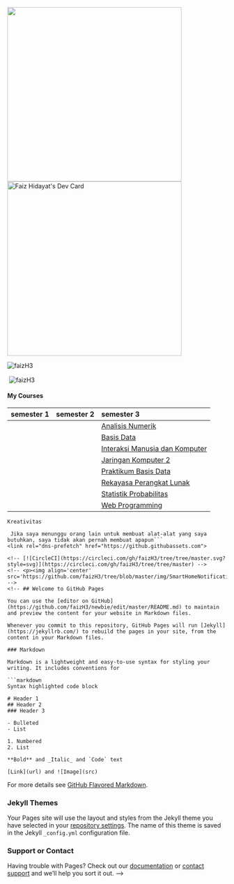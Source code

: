 <!-- ![](https://github.com/faizH3/tree/blob/master/ubd_logo1.png) -->
<img src="https://github.com/faizH3/tree/blob/master/ubd_logo1.png" width="400px"/>
<a href="https://app.daily.dev/faizH3"><img src="https://api.daily.dev/devcards/3f67a30565854357b148d08411ae783b.png?r=vpx" width="400" alt="Faiz Hidayat's Dev Card"/></a>
<!-- ![](https://api.daily.dev/devcards/3f67a30565854357b148d08411ae783b.png?r=vpx) -->
<p align="left"> <img src="https://komarev.com/ghpvc/?username=faizH3" alt="faizH3" /> </p>
<p>&nbsp;<img align="center" src="https://github-readme-stats.vercel.app/api?username=faizH3&show_icons=true" alt="faizH3" /></p>
<!-- <p><img align="center" src="https://github-readme-stats.faizH3.vercel.app/api/top-langs/?username=faizH3" /> -->
<p><src="https://github.com/faizH3/tree/deployments/activity_log"/>
 
#### My Courses
 
| semester 1 | semester 2 |        semester 3 |
| :--- | :--- | :--- |
|  |  | [Analisis Numerik](https://github.com/faizH3/tree/tree/master/Semester%203/analisis%20numerik) |
|  |  | [Basis Data](https://github.com/faizH3/tree/tree/master/Semester%203/basis%20data) |
|  |  | [Interaksi Manusia dan Komputer]() |
|  |  | [Jaringan Komputer 2](https://github.com/faizH3/tree/tree/master/Semester%203/jaringan%20komputer2) |
|  |  | [Praktikum Basis Data](https://github.com/faizH3/tree/tree/master/Semester%203/praktikum%20basis%20data) |
|  |  | [Rekayasa Perangkat Lunak](https://github.com/faizH3/tree/tree/master/Semester%203/rekayasa%20perangkat%20lunak) |
|  |  | [Statistik Probabilitas](https://github.com/faizH3/tree/tree/master/Semester%203/statistik%20probabilitas) |
|  |  | [Web Programming](https://github.com/faizH3/tree/tree/master/Semester%203/web%20programming) |

 
```Kreativitas```
 
```text
 Jika saya menunggu orang lain untuk membuat alat-alat yang saya butuhkan, saya tidak akan pernah membuat apapun```
<link rel="dns-prefetch" href="https://github.githubassets.com">

<!-- [![CircleCI](https://circleci.com/gh/faizH3/tree/tree/master.svg?style=svg)](https://circleci.com/gh/faizH3/tree/tree/master) -->
<!-- <p><img align='center' src='https://github.com/faizH3/tree/blob/master/img/SmartHomeNotificationsBlogAsset.png'</p> -->
<!-- ## Welcome to GitHub Pages

You can use the [editor on GitHub](https://github.com/faizH3/newbie/edit/master/README.md) to maintain and preview the content for your website in Markdown files.

Whenever you commit to this repository, GitHub Pages will run [Jekyll](https://jekyllrb.com/) to rebuild the pages in your site, from the content in your Markdown files.

### Markdown

Markdown is a lightweight and easy-to-use syntax for styling your writing. It includes conventions for

```markdown
Syntax highlighted code block

# Header 1
## Header 2
### Header 3

- Bulleted
- List

1. Numbered
2. List

**Bold** and _Italic_ and `Code` text

[Link](url) and ![Image](src)
```

For more details see [GitHub Flavored Markdown](https://guides.github.com/features/mastering-markdown/).

### Jekyll Themes

Your Pages site will use the layout and styles from the Jekyll theme you have selected in your [repository settings](https://github.com/faizH3/newbie/settings). The name of this theme is saved in the Jekyll `_config.yml` configuration file.

### Support or Contact

Having trouble with Pages? Check out our [documentation](https://docs.github.com/categories/github-pages-basics/) or [contact support](https://github.com/contact) and we’ll help you sort it out.
 -->
